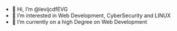 - 👋 Hi, I’m @levijcdfEVG
- 👀 I’m interested in Web Development, CyberSecurity and LINUX
- 🌱 I’m currently on a high Degree on Web Development

<!---
levijcdfEVG/levijcdfEVG is a ✨ special ✨ repository because its `README.md` (this file) appears on your GitHub profile.
You can click the Preview link to take a look at your changes.
--->
